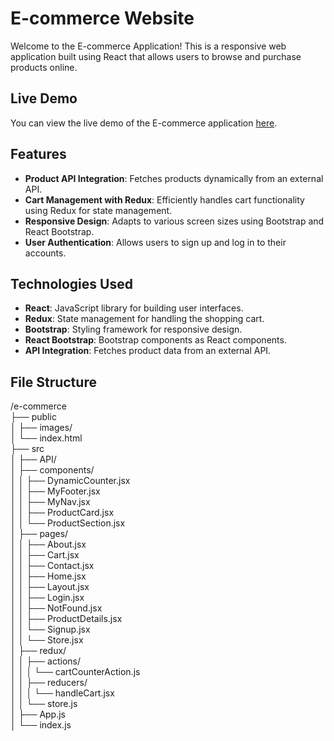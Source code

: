 # E-commerce Website

Welcome to the E-commerce Application! This is a responsive web application built using React that allows users to browse and purchase products online.

## Live Demo

You can view the live demo of the E-commerce application [here](https://rahmayahiaa.github.io/E-commerce/).

## Features

- **Product API Integration**: Fetches products dynamically from an external API.
- **Cart Management with Redux**: Efficiently handles cart functionality using Redux for state management.
- **Responsive Design**: Adapts to various screen sizes using Bootstrap and React Bootstrap.
- **User Authentication**: Allows users to sign up and log in to their accounts.

## Technologies Used

- **React**: JavaScript library for building user interfaces.
- **Redux**: State management for handling the shopping cart.
- **Bootstrap**: Styling framework for responsive design.
- **React Bootstrap**: Bootstrap components as React components.
- **API Integration**: Fetches product data from an external API.

## File Structure
/e-commerce                                                                                                                        
├── public                                                                                                                     
│   ├── images/                                                                                                                     
│   └── index.html                                                                                                                     
├── src                                                                                                                     
│   ├── API/                                                                                                                     
│   ├── components/                                                                                                                     
│   │   ├── DynamicCounter.jsx                                                                                                                     
│   │   ├── MyFooter.jsx                                                                                                                     
│   │   ├── MyNav.jsx                                                                                                                     
│   │   ├── ProductCard.jsx                                                                                                                     
│   │   └── ProductSection.jsx                                                                                                                     
│   ├── pages/                                                                                                                     
│   │   ├── About.jsx                                                                                                                     
│   │   ├── Cart.jsx                                                                                                                     
│   │   ├── Contact.jsx                                                                                                                     
│   │   ├── Home.jsx                                                                                                                     
│   │   ├── Layout.jsx                                                                                                                     
│   │   ├── Login.jsx                                                                                                                     
│   │   ├── NotFound.jsx                                                                                                                     
│   │   ├── ProductDetails.jsx                                                                                                                     
│   │   └── Signup.jsx                                                                                                                     
│   │   └── Store.jsx                                                                                                                     
│   ├── redux/                                                                                                                     
│   │   ├── actions/                                                                                                                     
│   │   │   └── cartCounterAction.js                                                                                                                     
│   │   ├── reducers/                                                                                                                     
│   │   │   └── handleCart.jsx                                                                                                                     
│   │   └── store.js                                                                                                                     
│   ├── App.js                                                                                                                     
│   └── index.js                                                                                                                     

